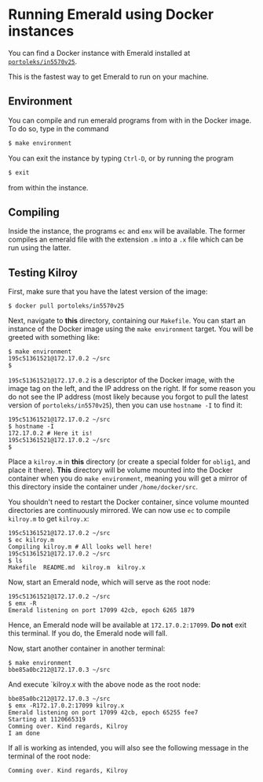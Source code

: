 # Running Emerald using Docker instances

You can find a Docker instance with Emerald installed at
[`portoleks/in5570v25`](https://hub.docker.com/r/portoleks/in5570v25).

This is the fastest way to get Emerald to run on your machine.

## Environment

You can compile and run emerald programs from with in the Docker image.
To do so, type in the command

```bash
$ make environment
```

You can exit the instance by typing `Ctrl-D`, or by running the program

```bash
$ exit
```

from within the instance.

## Compiling

Inside the instance, the programs `ec` and `emx` will be available.
The former compiles an emerald file with the extension `.m` into a
`.x` file which can be run using the latter.

## Testing Kilroy

First, make sure that you have the latest version of the image:

```
$ docker pull portoleks/in5570v25
```

Next, navigate to **this** directory, containing our `Makefile`. You
can start an instance of the Docker image using the `make environment`
target. You will be greeted with something like:

```
$ make environment
195c51361521@172.17.0.2 ~/src
$
```

`195c51361521@172.17.0.2` is a descriptor of the Docker image, with
the image tag on the left, and the IP address on the right.  If for
some reason you do not see the IP address (most likely because you
forgot to pull the latest version of `portoleks/in5570v25`), then you
can use `hostname -I` to find it:

```
195c51361521@172.17.0.2 ~/src
$ hostname -I
172.17.0.2 # Here it is!
195c51361521@172.17.0.2 ~/src
$
```

Place a `kilroy.m` in **this** directory (or create a special folder
for `oblig1`, and place it there). **This** directory will be volume
mounted into the Docker container when you do `make environment`,
meaning you will get a mirror of this directory inside the container
under `/home/docker/src`.

You shouldn't need to restart the Docker container, since volume
mounted directories are continuously mirrored. We can now use `ec` to
compile `kilroy.m` to get `kilroy.x`:

```
195c51361521@172.17.0.2 ~/src
$ ec kilroy.m
Compiling kilroy.m # All looks well here!
195c51361521@172.17.0.2 ~/src
$ ls
Makefile  README.md  kilroy.m  kilroy.x
```

Now, start an Emerald node, which will serve as the root node:

```
195c51361521@172.17.0.2 ~/src
$ emx -R
Emerald listening on port 17099 42cb, epoch 6265 1879
```

Hence, an Emerald node will be available at `172.17.0.2:17099`. **Do
not** exit this terminal. If you do, the Emerald node will fall.

Now, start another container in another terminal:

```
$ make environment
bbe85a0bc212@172.17.0.3 ~/src
```

And execute `kilroy.x with the above node as the root node:

```
bbe85a0bc212@172.17.0.3 ~/src
$ emx -R172.17.0.2:17099 kilroy.x
Emerald listening on port 17099 42cb, epoch 65255 fee7
Starting at 1120665319
Comming over. Kind regards, Kilroy
I am done
```

If all is working as intended, you will also see the following message
in the terminal of the root node:

```
Comming over. Kind regards, Kilroy
```
